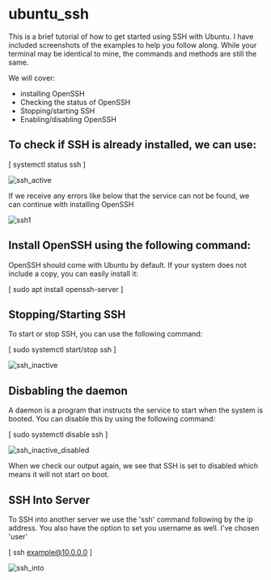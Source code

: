 # ubuntu_ssh
This is a brief tutorial of how to get started using SSH with Ubuntu. 
I have included screenshots of the examples to help you follow along. 
While your terminal may be identical to mine, the commands and methods are still the same.

We will cover:
- installing OpenSSH
- Checking the status of OpenSSH
- Stopping/starting SSH
- Enabling/disabling OpenSSH

## To check if SSH is already installed, we can use:

[ systemctl status ssh ] 

![ssh_active](https://user-images.githubusercontent.com/55526410/120088238-a33cfd80-c0bc-11eb-987c-c7475833ec72.png)

If we receive any errors like below that the service can not be found, we can continue with installing OpenSSH

![ssh1](https://user-images.githubusercontent.com/55526410/120088106-98ce3400-c0bb-11eb-9d68-ab18fdfb64a1.png)


## Install OpenSSH using the following command:

OpenSSH should come with Ubuntu by default. If your system does not include a copy, you can easily install it:

[ sudo apt install openssh-server ]

## Stopping/Starting SSH

To start or stop SSH, you can use the following command:

[ sudo systemctl start/stop ssh ]

![ssh_inactive](https://user-images.githubusercontent.com/55526410/120088120-a7b4e680-c0bb-11eb-9110-9f39f3b00f6b.png)

## Disbabling the daemon

A daemon is a program that instructs the service to start when the system is booted. You can disable this by using the following command:

[ sudo systemctl disable ssh ]


![ssh_inactive_disabled](https://user-images.githubusercontent.com/55526410/120088121-a7b4e680-c0bb-11eb-8726-6446b709d82d.png)

When we check our output again, we see that SSH is set to disabled which means it will not start on boot. 

## SSH Into Server

To SSH into another server we use the 'ssh' command following by the ip address. You also have the option to set you username as well. I've chosen 'user'

[ ssh example@10.0.0.0 ]

![ssh_into](https://user-images.githubusercontent.com/55526410/120088472-c9639d00-c0be-11eb-809c-7a344ba17dda.png)







